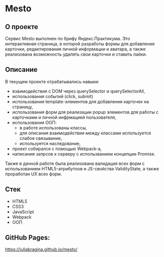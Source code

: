 # Mesto

## О проекте
Сервис Mesto выполнен по брифу Яндекс.Практикума. Это интерактивная страница, в которой разработы формы для добавления карточки, редактирования личной информации и аватара, а также реализована возможность удалять свои карточки и ставить лайки.

## Описание
В текущем проекте отрабатывались навыки:
- взаимодействия с DOM через querySelector и querySelectorAll,
- использования событий (click, submit)
- использования template-элементов для добавления карточек на страницу,
- использования форм для реализации popup элементов для работы с карточками и личной инфрмацией пользователя,
- использования ООП:
    - в работе использованы классы,
    - для описания взаимодействия между классами используется слабое связывание,
    - используется наследование,
- проект собирался с помощью Webpack-a,
- написания запрсов к серверу с использванием концепции Promise.

Также в данной работе была реализована валидация всех форм с использованием HTML5-атрибутоов и JS-свойства ValidityState, а также проработан UX всех форм.

## Стек
- HTML5
- CSS3
- JavaScript
- Webpack
- ООП

## GitHub Pages:
https://juliabragina.github.io/mesto/
